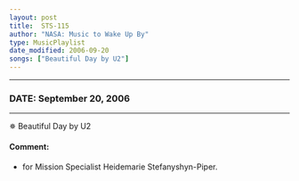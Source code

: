 ```yaml
---
layout: post
title:  STS-115
author: "NASA: Music to Wake Up By"
type: MusicPlaylist
date_modified: 2006-09-20
songs: ["Beautiful Day by U2"]
---
```


----
### DATE: September 20, 2006
----
✵ Beautiful Day by U2

#### Comment:
* for Mission Specialist Heidemarie Stefanyshyn-Piper.



<br/>
<center>
	<a target="_blank"
	   href="https://twitter.com/intent/tweet?hashtags=Space,NASA,Playlist,NASAWakeupCalls,SpaceProgram&text={{ page.author}}, '{{ page.songs.first }}' {{ page.title }}, {{ page.date | date: '%B %d, %Y' }}. {{ site.url }}{{ page.url }}&via=nasawakeupcalls"><i class="fab fa-twitter" alt="Tweet this page" style="font-size: 1.3em;"></i></a>
	&nbsp; 	<i class="fas fa-user-astronaut" style="font-size: 1.5em;"></i> &nbsp;
    <a type="amzn" search="'Beautiful Day by U2'" category="popular music">
    <i class="fab fa-amazon" style="font-size: 1.3em;"></i></a>
</center>
